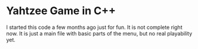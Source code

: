 # Yahtzee Game in C++

I started this code a few months ago just for fun. It is not complete right now. It is just a main file with basic parts of the menu, but no real playability yet.
